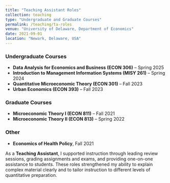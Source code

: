 ```yaml
---
title: "Teaching Assistant Roles"
collection: teaching
type: "Undergraduate and Graduate Courses"
permalink: /teaching/ta-roles
venue: "University of Delaware, Department of Economics"
date: 2021-09-01
location: "Newark, Delaware, USA"
---
```


### Undergraduate Courses
- **Data Analysis for Economics and Business (ECON 306)** – Spring 2025  
- **Introduction to Management Information Systems (MISY 261)** – Spring 2024  
- **Quantitative Microeconomic Theory (ECON 301)** – Fall 2023  
- **Urban Economics (ECON 393)** – Fall 2023  

### Graduate Courses
- **Microeconomic Theory I (ECON 811)** – Fall 2021  
- **Microeconomic Theory II (ECON 813)** – Spring 2022  

### Other
- **Economics of Health Policy**, Fall 2021  

As a **Teaching Assistant**, I supported instruction through leading review sessions, grading assignments and exams, and providing one-on-one assistance to students. These roles strengthened my ability to explain complex material clearly and to tailor instruction to different levels of quantitative preparation.
